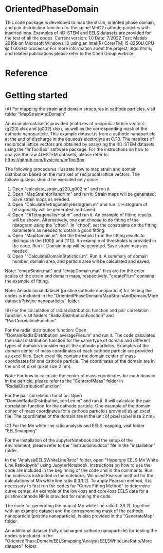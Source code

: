 # OrientedPhaseDomain

This code package is developed to map the strain, oriented phase domain, and pair distribution function for the spinel MnO2 cathode particles with inserted ions. Examples of 4D-STEM and EELS datasets are provided for the test of all the codes.
Current version: 1.0
Date: 7/2022
Test: Matlab 2016b on Microsoft Windows 10 using an Intel(R) Core(TM) i5-8250U CPU @ 1.60GHz processor
For more information about the project, algorithms, and related publications please refer to the Chen Group website.

# Reference

# Getting started

(A) For mapping the strain and domain structures in cathode particles, visit folder "MapStrainAndDomain"

An example dataset is provided (matrixes of reciprocal lattice vectors: (g220).xlsx and (g002).xlsx), as well as the corresponding mask of the cathode nanoparticle. This example dataset is from a cathode nanoparticle at the end of discharge in the aqueous electrolyte at C/10. The matrixes of reciprocal lattice vectors are obtained by analyzing the 4D-STEM datasets using the “imToolBox” software package. For the instructions on how to analyze the raw 4D-STEM datasets, please refer to: https://github.com/flysteven/imToolBox

The following procedures illustrate how to map strain and domain distribution based on the matrixes of reciprocal lattice vectors. The following steps should be executed only once:

1. Open "calculate_strain_g220_g002.m" and run it.
2. Open "MapStrainforXandY.m" and run it. Strain maps will be generated. Save strain maps as needed.
3. Open "CalculateTetragonalityHistogram.m" and run it. Histogram of tetragonality will be generated and saved.
4. Open "FitTetragonalityHist.m" and run it. An example of fitting results will be shown. Alternatively, one can choose to do fitting of the histogram using the "cftool". In "cftool", set the constraints on the fitting parameters as needed to obtain a good fitting. 
5. Open "MapDomain.m". Set the threshold from the fitting results to distinguish the [100]t and [111]t. An example of thresholds is provided in the code. Run it. Domain map will be genrated. Save strain maps as needed.
6. Open ""CalculateDomainStatistics.m". Run it. A summary of domain number, domain area, and particle area will be calculated and saved.

Note: "cmapStrain.mat" and "cmapDomain.mat" files are for the color scales of the strain and domain maps, respectively. "createFit.m" contains the example of fitting.

Note: An additional dataset (pristine cathode nanoparticle) for testing the codes is included in the "OrientedPhaseDomain/MapStrainAndDomain/More dataset/Pristine nanoparticle/" folder.

(B) For the calculation of radial distribution function and pair correlation function, visit folders "RadialDistributionFunction" and "PairCorrelationFunction"

For the radial distribution function: Open "DomainRadialDistribution_averageFiles.m" and run it. The code calculates the radial distribution function for the same type of domain and different types of domains considering all the cathode particles. Examples of the domain center of mass coordinates of each cathode particle are provided as excel files. Each excel file contains the domain center of mass coordinates for one cathode particle. The coordinates of the domain are in the unit of pixel (pixel size 2 nm). 

Note: For how to calculate the center of mass coordinates for each domain in the particle, please refer to the "CenterofMass" folder in "RadialDistributionFunction".

For the pair correlation function: Open "DomainRadialDistribution_corrLen.m" and run it. It will calculate the pair correlation function for the cathode particle. One example of the domain center of mass coordinates for a cathode particleis provided as an excel file. The coordinates of the domain are in the unit of pixel (pixel size 2 nm).

(C) For the Mn white line ratio analysis and EELS mapping, visit folder "EELSmapping"

For the installation of the JupyterNotebook and the setup of the environment, please refer to the "Instructions.docx" file in the "installation" folder.

In the "AnalysisEELSWhiteLineRatio" folder, open "Hyperspy EELS Mn White Line Ratio.ipynb" using JupyterNotebook. Instructions on how to use the code are included in the beginning of the code and in the comments. Run the codes as instructed in the notebook. We used Pearson method for the calculations of Mn white line ratio (L3/L2). To apply Pearson method, it is necessary to first run the codes for "Curve Fitting Method" to determine curve center. An example of the low-loss and core-loss EELS data for a pristine cathode NP is provided for running the code.

The code for generating the map of Mn white line ratio (L3/L2), together with an example dataset and the corresponding mask of the cathode nanoparticle (pristine nanoparticle), is also provided in the "GenerateMap" folder.

An additional dataset (fully discharged cathode nanoparticle) for testing the codes is included in the "OrientedPhaseDomain/EELSmapping/AnalysisEELSWhiteLineRatio/More dataset/" folder.
